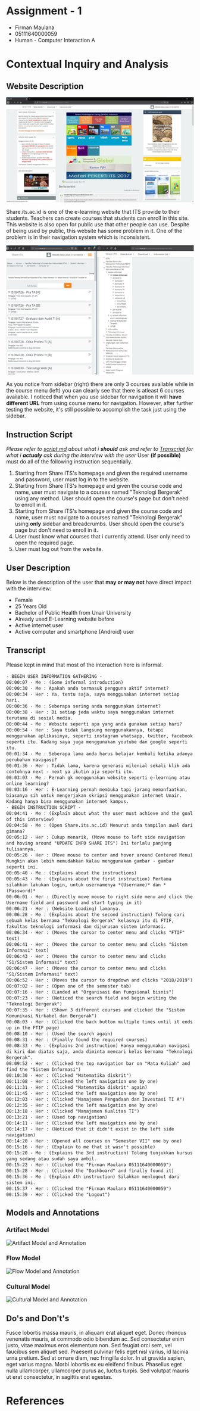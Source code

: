 # Assignment - 1
- Firman Maulana
- 05111640000059
- Human - Computer Interaction A

# Contextual Inquiry and Analysis
## Website Description

![Subject's Inconsistency](document/ShareITS.JPG)

Share.its.ac.id is one of the e-learning website that ITS provide to their students. Teachers can create courses that students can enroll in this site. This website is also open for public use that other people can use. Despite of being used by public, this website has some problem in it. One of the problem is in their navigation system which is inconsistent.

![Subject's Inconsistency](document/Inconsistent.JPG)

As you notice from sidebar (right) there are only 3 courses available while in the course menu (left) you can clearly see that there is atleast 6 courses available. I noticed that when you use sidebar for navigation it will **have different URL** from using course menu for navigation. However, after further testing the website, it's still possible to accomplish the task just using the sidebar.

## Instruction Script
*Please refer to [script.md](document/script.md) about what i **should** ask and refer to [Transcript](#transcript) for what i **actualy** ask during the interview with the user*
User **(if possible)** must do all of the following instruction sequentially.
1. Starting from Share ITS's homepage and given the required username and password, user must log in to the website.
2. Starting from Share ITS's homepage and given the course code and name, user must navigate to a courses named "Teknologi Bergerak" using any method. User should open the course's page but don't need to enroll in it.
3. Starting from Share ITS's homepage and given the course code and name, user must navigate to a courses named "Teknologi Bergerak" using **only** sidebar and breadcrumbs. User should open the course's page but don't need to enroll in it.
4. User must know what courses that i currently attend. User only need to open the required page.
5. User must log out from the website. 
## User Description
Below is the description of the user that **may or may not** have direct impact with the interview:
- Female 
- 25 Years Old
- Bachelor of Public Health from Unair University
- Already used E-Learning website before
- Active internet user
- Active computer and smartphone (Android) user
## Transcript
Please kept in mind that most of the interaction here is informal.
```
- BEGIN USER INFORMATION GATHERING -
00:00:07 - Me : (Some informal introduction)
00:00:30 - Me : Apakah anda termasuk pengguna aktif internet?
00:00:34 - Her : Ya, tentu saja, saya menggunakan internet setiap hari.
00:00:36 - Me : Seberapa sering anda menggunakan internet?
00:00:38 - Her : Di setiap jeda waktu saya menggunakan internet terutama di sosial media.
00:00:44 - Me : Website seperti apa yang anda gunakan setiap hari?
00:00:54 - Her : Saya tidak langsung menggunakannya, tetapi menggunakan aplikasinya, seperti instagram whatsapp, twitter, facebook seperti itu. Kadang saya juga menggunakan youtube dan google seperti itu.
00:01:34 - Me : Seberapa lama anda harus belajar kembali ketika adanya perubahan navigasi?
00:01:36 - Her : Tidak lama, karena generasi milenial sekali klik ada contohnya next - next ya ikutin aja seperti itu.
00:03:03 - Me : Pernah gk menggunakan website seperti e-learning atau online learning?
00:03:16 - Her : E-Learning pernah membuka tapi jarang memanfaatkan, biasanya sih untuk mengerjakan skripsi menggunakan internet Unair. Kadang hanya bisa menggunakan internet kampus.
- BEGIN INSTRUCTION SCRIPT -
00:04:41 - Me : (Explain about what the user must achieve and the goal of this interview)
00:04:58 - Me : (Open Share.its.ac.id) Menurut anda tampilan awal dari gimana?
00:05:12 - Her : Cukup menarik, (Move mouse to left side navigation and hoving around "UPDATE INFO SHARE ITS") Ini terlalu panjang tulisannya. 
00:05:26 - Her : (Move mouse to center and hover around Centered Menu) Mungkin akan lebih memudahkan kalau menggunakan gambar - gambar seperti ini.
00:05:40 - Me : (Explains about the instructions)
00:05:43 - Me : (Explains about the first instruction) Pertama silahkan lakukan login, untuk usernamenya *(Username)* dan *(Password)*
00:06:01 - Her : (Directly move mouse to right side menu and click the Username field and password and start typing in it)
00:06:21 - Her : (Website Loading) lamanya.
00:06:28 - Me : (Explains about the second instruction) Tolong cari sebuah kelas bernama "Teknologi Bergerak" kelasnya itu di FTIF, fakultas teknologi informasi dan dijurusan sistem informasi.
00:06:34 - Her : (Moves the cursor to center menu and clicks "FTIF" text)
00:06:41 - Her : (Moves the cursor to center menu and clicks "Sistem Informasi" text)
00:06:43 - Her : (Moves the cursor to center menu and clicks "S1/Sistem Informasi" text)
00:06:47 - Her : (Moves the cursor to center menu and clicks "S1/Sistem Informasi" text)
00:06:52 - Her : (Moves the cursor to dropdown and clicks "2018/2019")
00:07:02 - Her : (Open one of the semester tab)
00:07:16 - Her : (Landed at "Organisasi dan fungsional bisnis")
00:07:23 - Her : (Noticed the search field and begin writing the "Teknologi Bergerak")
00:07:35 - Her : (Shown 3 different courses and clicked the "Sistem Komunikasi Nirkabel dan Bergerak")
00:08:03 - Her : (Clicked the back button multiple times until it ends up in the FTIF page)
00:08:10 - Her : (Used the search again)
00:08:31 - Her : (Finally found the required courses)
00:08:33 - Me : (Explains 2nd instruction) Hanya menggunakan navigasi di kiri dan diatas saja, anda diminta mencari kelas bernama "Teknologi Bergerak".
00:09:52 - Her : (Clicked the top navigation bar on "Mata Kuliah" and find the "Sistem Informasi")
00:10:30 - Her : (Clicked "Matematika diskrit")
00:11:08 - Her : (Clicked the left navigation one by one)
00:11:31 - Her : (Clicked "Matematika diskrit" again)
00:11:45 - Her : (Clicked the left navigation one by one)
00:12:03 - Her : (Clicked "Manajemen Pengadaan dan Investasi TI A")
00:12:35 - Her : (Clicked the left navigation one by one)
00:13:18 - Her : (Clicked "Manajemen Kualitas TI")
00:13:21 - Her : (Used top navigation)
00:14:11 - Her : (Clicked the left navigation one by one)
00:14:17 - Her : (Noticed that it didn't exist in the left side navigation)
00:14:20 - Her : (Opened all courses on "Semester VII" one by one)
00:15:16 - Her : (Explain to me that it wasn't possible)
00:15:20 - Me : (Explains the 3rd instruction) Tolong tunjukkan kursus yang sedang atau sudah saya ambil.
00:15:22 - Her : (Clicked the "Firman Maulana 05111640000059")
00:15:28 - Her : (Clicked the "Dashboard" and finally found it)
00:15:36 - Me : (Explain 4th instruction) Silahkan menlogout dari sistem ini.
00:15:37 - Her : (Clicked the "Firman Maulana 05111640000059")
00:15:39 - Her : (Clicked the "Logout")
```
## Models and Annotations
### Artifact Model
![Artifact Model and Annotation](https://picsum.photos/400/300/?random)
### Flow Model
![Flow Model and Annotation](https://picsum.photos/400/300/?random)
### Cultural Model
![Cultural Model and Annotation](https://picsum.photos/400/300/?random)
## Do's and Don't's
Fusce lobortis massa mauris, in aliquam erat aliquet eget. Donec rhoncus venenatis mauris, at commodo odio bibendum ac. Sed consectetur enim justo, vitae maximus eros elementum non. Sed feugiat orci sem, vel faucibus sem aliquet sed. Praesent pulvinar felis eget nisl varius, id lacinia urna pretium. Sed at ornare diam, nec fringilla dolor. In ut gravida sapien, eget varius magna. Morbi lobortis ex eu eleifend finibus. Phasellus eget nulla ullamcorper, ullamcorper purus ac, luctus turpis. Sed volutpat mauris ut erat consectetur, in sagittis erat egestas.

# References